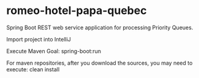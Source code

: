# romeo-hotel-papa-quebec

Spring Boot REST web service application for processing Priority Queues. 

Import project into IntelliJ

Execute Maven Goal: 
spring-boot:run

For maven repositories, after you download the sources, you may need to execute: clean install 
